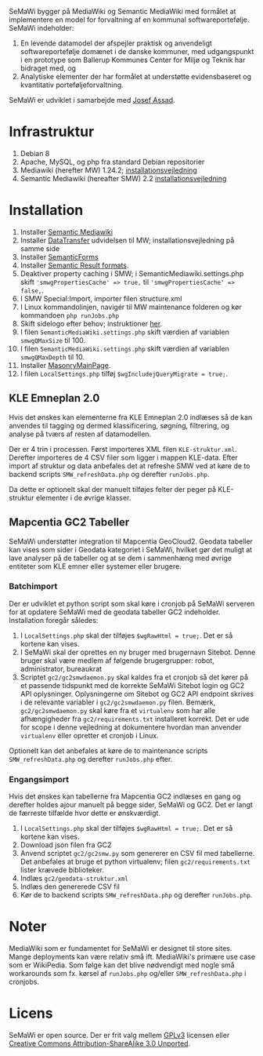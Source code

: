 SeMaWi bygger på MediaWiki og Semantic MediaWiki med formålet at implementere en model for forvaltning af en kommunal softwareportefølje. SeMaWi indeholder:

1. En levende datamodel der afspejler praktisk og anvendeligt softwareportefølje domænet i de danske kommuner, med udgangspunkt i en prototype som Ballerup Kommunes Center for Miljø og Teknik har bidraget med, og
2. Analytiske elementer der har formålet at understøtte evidensbaseret og kvantitativ porteføljeforvaltning.

SeMaWi er udviklet i samarbejde med [Josef Assad](mailto:josef@josefassad.com).

# Infrastruktur
1. Debian 8
2. Apache, MySQL, og php fra standard Debian repositorier
3. Mediawiki (herefter MW) 1.24.2; [installationsvejledning](https://www.mediawiki.org/wiki/Manual:Installing_MediaWiki)
4. Semantic Mediawiki (hereafter SMW) 2.2 [installationsvejledning](https://semantic-mediawiki.org/wiki/Help:Installation/Using_Composer_with_MediaWiki_1.22%2B)

# Installation
1. Installer [Semantic Mediawiki](https://semantic-mediawiki.org/wiki/Help:Installation/Using_Composer_with_MediaWiki_1.22%2B)
2. Installer  [DataTransfer](https://www.mediawiki.org/wiki/Extension:Data_Transfer) udvidelsen til MW; installationsvejledning på samme side
3. Installer [SemanticForms](https://www.mediawiki.org/wiki/Extension:Semantic_Forms/Download_and_installation)
4. Installer [Semantic Result formats](https://semantic-mediawiki.org/wiki/Semantic_Result_Formats#Installation).
5. Deaktiver property caching i SMW; i SemanticMediawiki.settings.php skift `'smwgPropertiesCache' => true,` til `'smwgPropertiesCache' => false,`.
6. I SMW Special:Import, importer filen structure.xml
7. I Linux kommandolinjen, navigér til MW maintenance folderen og kør kommandoen `php runJobs.php`
8. Skift sidelogo efter behov; instruktioner [her](https://www.mediawiki.org/wiki/Manual:$wgLogo).
9. I filen `SemanticMediaWiki.settings.php` skift værdien af variablen `smwgQMaxSize` til 100.
10. I filen `SemanticMediaWiki.settings.php` skift værdien af variablen `smwgQMaxDepth` til 10.
11. Installer [MasonryMainPage](https://github.com/enterprisemediawiki/MasonryMainPage).
12. I filen `LocalSettings.php` tilføj `$wgIncludejQueryMigrate = true;`.

## KLE Emneplan 2.0

Hvis det ønskes kan elementerne fra KLE Emneplan 2.0 indlæses så de kan anvendes til tagging og dermed klassificering, søgning, filtrering, og analyse på tværs af resten af datamodellen.

Der er 4 trin i processen. Først importeres XML filen `KLE-struktur.xml`. Derefter importeres de 4 CSV filer som ligger i mappen KLE-data. Efter import af struktur og data anbefales det at refreshe SMW ved at køre de to backend scripts `SMW_refreshData.php` og derefter `runJobs.php`.

Da dette er optionelt skal der manuelt tilføjes felter der peger på KLE-struktur elementer i de øvrige klasser.

## Mapcentia GC2 Tabeller

SeMaWi understøtter integration til Mapcentia GeoCloud2. Geodata tabeller kan vises som sider i Geodata kategoriet i SeMaWi, hvilket gør det muligt at lave analyser på de tabeller og at se dem i sammenhæng med øvrige entiteter som KLE emner eller systemer eller brugere.

### Batchimport

Der er udviklet et python script som skal køre i cronjob på SeMaWi serveren for at opdatere SeMaWi med de geodata tabeller GC2 indeholder. Installation foregår således:

1. I `LocalSettings.php` skal der tilføjes `$wgRawHtml = true;`. Det er så kortene kan vises.
2. I SeMaWi skal der oprettes en ny bruger med brugernavn Sitebot. Denne bruger skal være medlem af følgende brugergrupper: robot, administrator, bureaukrat
3. Scriptet `gc2/gc2smwdaemon.py` skal kaldes fra et cronjob så det kører på et passende tidspunkt med de korrekte SeMaWi Sitebot login og GC2 API oplysninger. Oplysningerne om Sitebot og GC2 API endpoint skrives i de relevante variabler i `gc2/gc2smwdaemon.py` filen. Bemærk, `gc2/gc2smwdaemon.py` skal køre fra et `virtualenv` som har alle afhængigheder fra `gc2/requirements.txt` installeret korrekt. Det er ude for scope i denne vejledning at dokumentere hvordan man anvender `virtualenv` eller opretter et cronjob i Linux.

Optionelt kan det anbefales at køre de to maintenance scripts `SMW_refreshData.php` og derefter `runJobs.php` efter.

### Engangsimport

Hvis det ønskes kan tabellerne fra Mapcentia GC2 indlæses en gang og derefter holdes ajour manuelt på begge sider, SeMaWi og GC2. Det er langt de færreste tilfælde hvor dette er ønskværdigt.

1. I `LocalSettings.php` skal der tilføjes `$wgRawHtml = true;`. Det er så kortene kan vises.
2. Download json filen fra GC2
3. Anvend scriptet `gc2/gc2smw.py` som genererer en CSV fil med tabellerne. Det anbefales at bruge et python virtualenv; filen `gc2/requirements.txt` lister krævede biblioteker.
4. Indlæs `gc2/geodata-struktur.xml`
5. Indlæs den genererede CSV fil
6. Kør de to backend scripts `SMW_refreshData.php` og derefter `runJobs.php`.

# Noter

MediaWiki som er fundamentet for SeMaWi er designet til store sites. Mange deployments kan være relativ små ift. MediaWiki's primære use case som er WikiPedia. Som følge kan det blive nødvendigt med nogle små workarounds som fx. kørsel af `runJobs.php` og/eller `SMW_refreshData.php` i cronjobs.

# Licens

SeMaWi er open source. Der er frit valg mellem [GPLv3](http://www.gnu.org/licenses/gpl-3.0.en.html) licensen eller [Creative Commons Attribution-ShareAlike 3.0 Unported](http://creativecommons.org/licenses/by-sa/3.0/).
